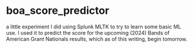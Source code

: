 # boa_score_predictor
a little experiment I did using Splunk MLTK to try to learn some basic ML use. I used it to predict the score for the upcoming (2024) Bands of American Grant Nationals results, which as of this writing, begin tomorrow.
